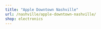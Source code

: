 ```yaml
---
title: "Apple Downtown Nashville"
url: /nashville/apple-downtown-nashville/
shop: electronics
---
```

